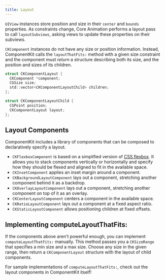 ```yaml
---
title: Layout
---
```


`UIView` instances store position and size in their `center` and `bounds` properties. As constraints change, Core Animation performs a layout pass to call `layoutSubviews`, asking views to update these properties on their subviews.

`CKComponent` instances do not have any size or position information. Instead, ComponentKit calls the `layoutThatFits:` method with a given size constraint and the component must *return* a structure describing both its size, and the position and sizes of its children.

```objectivec
struct CKComponentLayout {
  CKComponent *component;
  CGSize size;
  std::vector<CKComponentLayoutChild> children;
};

struct CKComponentLayoutChild {
  CGPoint position;
  CKComponentLayout layout;
};
```

## Layout Components

ComponentKit includes a library of components that can be composed to declaratively specify a layout.

- `CKFlexboxComponent` is based on a simplified version of [CSS flexbox](http://www.w3.org/TR/css3-flexbox/). It allows you to stack components vertically or horizontally and specify how they should be flexed and aligned to fit in the available space.
- `CKInsetComponent` applies an inset margin around a component.
- `CKBackgroundLayoutComponent` lays out a component, stretching another component behind it as a backdrop.
- `CKOverlayLayoutComponent` lays out a component, stretching another component on top of it as an overlay.
- `CKCenterLayoutComponent` centers a component in the available space.
- `CKRatioLayoutComponent` lays out a component at a fixed aspect ratio.
- `CKStaticLayoutComponent` allows positioning children at fixed offsets.

## Implementing computeLayoutThatFits:

If the components above aren't powerful enough, you can implement `computeLayoutThatFits:` manually. This method passes you a `CKSizeRange` that specifies a min size and a max size. Choose any size in the given range, then return a `CKComponentLayout` structure with the layout of child components.

For sample implementations of `computeLayoutThatFits:`, check out the layout components in ComponentKit itself!
